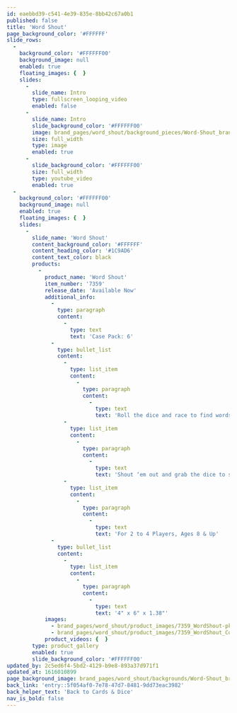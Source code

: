 ```yaml
---
id: eaebbd39-c541-4e39-835e-8bb42c67a0b1
published: false
title: 'Word Shout'
page_background_color: '#FFFFFF'
slide_rows:
  -
    background_color: '#FFFFFF00'
    background_image: null
    enabled: true
    floating_images: {  }
    slides:
      -
        slide_name: Intro
        type: fullscreen_looping_video
        enabled: false
      -
        slide_name: Intro
        slide_background_color: '#FFFFFF00'
        image: brand_pages/word_shout/background_pieces/Word-Shout_brand-page.jpg
        size: full_width
        type: image
        enabled: true
      -
        slide_background_color: '#FFFFFF00'
        size: full_width
        type: youtube_video
        enabled: true
  -
    background_color: '#FFFFFF00'
    background_image: null
    enabled: true
    floating_images: {  }
    slides:
      -
        slide_name: 'Word Shout'
        content_background_color: '#FFFFFF'
        content_heading_color: '#1C9AD6'
        content_text_color: black
        products:
          -
            product_name: 'Word Shout'
            item_number: '7359'
            release_date: 'Available Now'
            additional_info:
              -
                type: paragraph
                content:
                  -
                    type: text
                    text: 'Case Pack: 6'
              -
                type: bullet_list
                content:
                  -
                    type: list_item
                    content:
                      -
                        type: paragraph
                        content:
                          -
                            type: text
                            text: 'Roll the dice and race to find words!'
                  -
                    type: list_item
                    content:
                      -
                        type: paragraph
                        content:
                          -
                            type: text
                            text: 'Shout ‘em out and grab the dice to score points!'
                  -
                    type: list_item
                    content:
                      -
                        type: paragraph
                        content:
                          -
                            type: text
                            text: 'For 2 to 4 Players, Ages 8 & Up'
              -
                type: bullet_list
                content:
                  -
                    type: list_item
                    content:
                      -
                        type: paragraph
                        content:
                          -
                            type: text
                            text: '4" x 6" x 1.38"'
            images:
              - brand_pages/word_shout/product_images/7359_WordShout-pkg-copy.png
              - brand_pages/word_shout/product_images/7359_WordShout_Cont-copy.png
            product_videos: {  }
        type: product_gallery
        enabled: true
        slide_background_color: '#FFFFFF00'
updated_by: 2c5ed6f4-5bd2-4129-b9e8-893a37d971f1
updated_at: 1616010899
page_background_image: brand_pages/word_shout/backgrounds/Word-Shout_brand-bkg.jpg
back_link: 'entry::5f054af0-7e78-47d7-8481-9dd73eac3982'
back_helper_text: 'Back to Cards & Dice'
nav_is_bold: false
---
```

